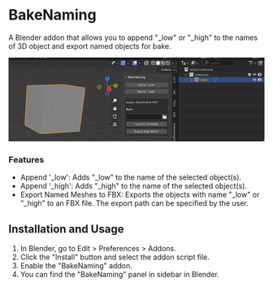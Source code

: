 # BakeNaming

A Blender addon that allows you to append "_low" or "_high" to the names of 3D object and export named objects for bake.

![Addon](img/addon.gif)

### Features
- Append '_low': Adds "_low" to the name of the selected object(s).
- Append '_high': Adds "_high" to the name of the selected object(s).
- Export Named Meshes to FBX: Exports the objects with name "_low" or "_high" to an FBX file. The export path can be specified by the user.


## Installation and Usage

1. In Blender, go to Edit > Preferences > Addons.
2. Click the "Install" button and select the addon script file.
3. Enable the "BakeNaming" addon.
4. You can find the "BakeNaming" panel in sidebar in Blender.